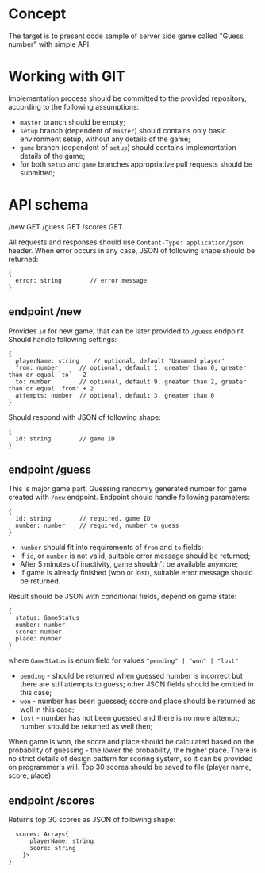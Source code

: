 # Concept

The target is to present code sample of server side game called "Guess number" with simple API.

# Working with GIT

Implementation process should be committed to the provided repository, according to the following assumptions:

- `master` branch should be empty;
- `setup` branch (dependent of `master`) should contains only basic environment setup, without any details of the game;
- `game` branch (dependent of `setup`) should contains implementation details of the game;
- for both `setup` and `game` branches appropriative pull requests should be submitted;


# API schema

/new GET
/guess GET
/scores GET

All requests and responses should use `Content-Type: application/json` header.
When error occurs in any case, JSON of following shape should be returned:
```
{
  error: string        // error message
}
```

## endpoint /new

Provides `id` for new game, that can be later provided to `/guess` endpoint. 
Should handle following settings:
```
{
  playerName: string    // optional, default 'Unnamed player'
  from: number      // optional, default 1, greater than 0, greater than or equal `to` - 2
  to: number        // optional, default 9, greater than 2, greater than or equal 'from' + 2
  attempts: number  // optional, default 3, greater than 0
}
```

Should respond with JSON of following shape:
```
{
  id: string        // game ID
}
```


## endpoint /guess

This is major game part. Guessing randomly generated number for game created with `/new` endpoint. Endpoint should handle following parameters:
```
{
  id: string        // required, game ID
  number: number    // required, number to guess
}
```

- `number` should fit into requirements of `from` and `to` fields;
- If `id`, or `number` is not valid, suitable error message should be returned;
- After 5 minutes of inactivity, game shouldn't be available anymore;
- If game is already finished (won or lost), suitable error message should be returned.

Result should be JSON with conditional fields, depend on game state:
```
{
  status: GameStatus
  number: number
  score: number
  place: number
}
```
where `GameStatus` is enum field for values `"pending" | "won" | "lost"`

- `pending` - should be returned when guessed number is incorrect but there are still attempts to guess; other JSON fields should be omitted in this case;
- `won` - number has been guessed; score and place should be returned as well in this case;
- `lost` - number has not been guessed and there is no more attempt; number should be returned as well then;

When game is won, the score and place should be calculated based on the probability of guessing - the lower the probability, the higher place. There is no strict details of design pattern for scoring system, so it can be provided on programmer's will.
Top 30 scores should be saved to file (player name, score, place).


## endpoint /scores

Returns top 30 scores as JSON of following shape:

```{
  scores: Array<{
      playerName: string
      score: string
    }>
}
```

